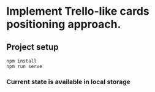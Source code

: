 # Implement Trello-like cards positioning approach.

## Project setup
```
npm install
npm run serve
```

### Current state is available in local storage